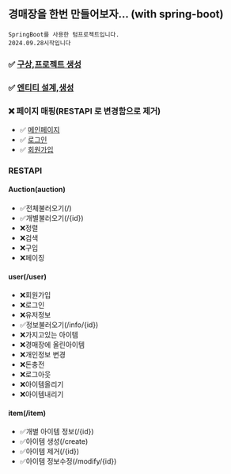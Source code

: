 ## 경매장을 한번 만들어보자... (with spring-boot)
    SpringBoot를 사용한 텀프로젝트입니다.
    2024.09.28시작입니다


### ✅ [구상,프로젝트 생성](https://asa9874.tistory.com/446)
### ✅ [엔티티 설계,생성](https://asa9874.tistory.com/463)


### ❌ 페이지 매핑(RESTAPI 로 변경함으로 제거)
- ✅ [메인페이지](https://asa9874.tistory.com/468) 
- ✅ [로그인](https://asa9874.tistory.com/468)
- ✅ [회원가입](https://asa9874.tistory.com/468)




### RESTAPI
#### Auction(auction)
- ✅전체불러오기(/)
- ✅개별불러오기(/{id})
- ❌정렬
- ❌검색
- ❌구입
- ❌페이징

#### user(/user)
- ❌회원가입
- ❌로그인
- ❌유저정보
- ✅정보불러오기(/info/{id})
- ❌가지고있는 아이템
- ❌경매장에 올린아이템
- ❌개인정보 변경
- ❌돈충전
- ❌로그아웃
- ❌아이템올리기
- ❌아이템내리기


#### item(/item)
- ✅개별 아이템 정보(/{id})
- ✅아이템 생성(/create)
- ✅아이템 제거(/{id})
- ✅아이템 정보수정(/modify/{id})
